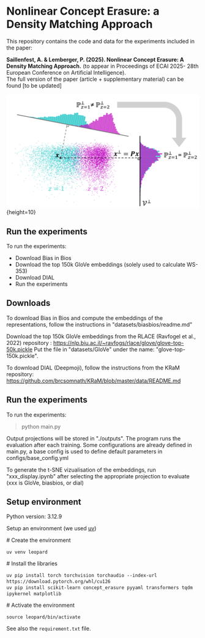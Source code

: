 # Nonlinear Concept Erasure: a Density Matching Approach

This repository contains the code and data for the experiments included in the paper:

**Saillenfest, A. & Lemberger, P. (2025). Nonlinear Concept Erasure: A Density Matching Approach.** (to appear in Proceedings of ECAI 2025- 28th European Conference on Artificial Intelligence).<br/>
The full version of the paper (article + supplementary material) can be found [to be updated]


![](illustration.png){height=10}


## Run the experiments

To run the experiments:
- Download Bias in Bios
- Download the top 150k GloVe embeddings (solely used to calculate WS-353)
- Download DIAL
- Run the experiments


## Downloads

To download Bias in Bios and compute the embeddings of the representations, follow the instructions in "datasets/biasbios/readme.md"

Download the top 150k GloVe embeddings from the RLACE (Ravfogel et al., 2022) repository : https://nlp.biu.ac.il/~ravfogs/rlace/glove/glove-top-50k.pickle 
Put the file in "datasets/GloVe" under the name: "glove-top-150k.pickle".

To download DIAL (Deepmoji), follow the instructions from the KRaM repository: https://github.com/brcsomnath/KRaM/blob/master/data/README.md 

## Run the experiments

To run the experiments:

> python main.py 

Output projections will be stored in "./outputs".
The program runs the evaluation after each training.
Some configurations are already defined in main.py, a base config is used to define default parameters in configs/base_config.yml

To generate the t-SNE vizualisation of the embeddings, run "xxx_display.ipynb" after selecting the appropriate projection to evaluate (xxx is GloVe, biasbios, or dial)

## Setup environment


Python version: 3.12.9

Setup an environment (we used [uv](https://docs.astral.sh/uv/getting-started/))

\# Create the environment

```shell
uv venv leopard
```

\# Install the libraries
```shell
uv pip install torch torchvision torchaudio --index-url https://download.pytorch.org/whl/cu126
uv pip install scikit-learn concept_erasure pyyaml transformers tqdm ipykernel matplotlib
```

\# Activate the environment
```shell
source leopard/bin/activate
```

See also the ```requirement.txt``` file.